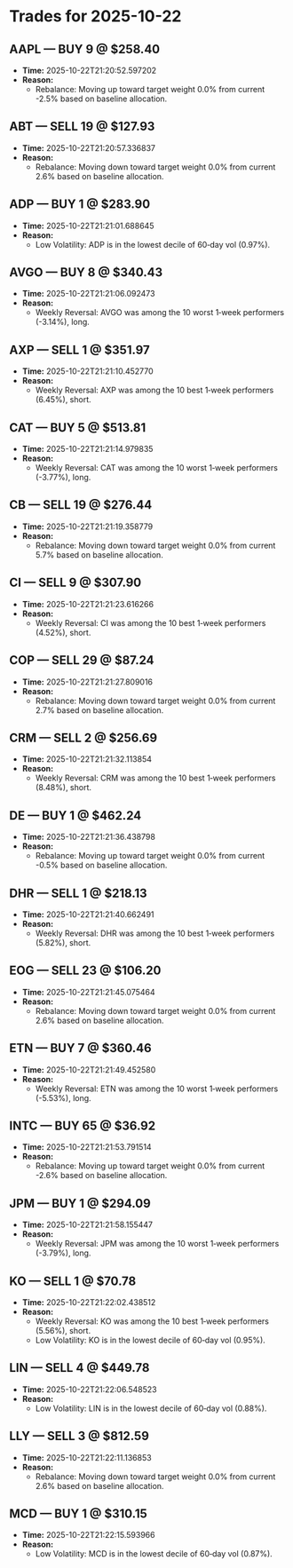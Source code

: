 # Trades for 2025-10-22

## AAPL — BUY 9 @ $258.40
- **Time:** 2025-10-22T21:20:52.597202
- **Reason:**
  - Rebalance: Moving up toward target weight 0.0% from current -2.5% based on baseline allocation.

## ABT — SELL 19 @ $127.93
- **Time:** 2025-10-22T21:20:57.336837
- **Reason:**
  - Rebalance: Moving down toward target weight 0.0% from current 2.6% based on baseline allocation.

## ADP — BUY 1 @ $283.90
- **Time:** 2025-10-22T21:21:01.688645
- **Reason:**
  - Low Volatility: ADP is in the lowest decile of 60‑day vol (0.97%).

## AVGO — BUY 8 @ $340.43
- **Time:** 2025-10-22T21:21:06.092473
- **Reason:**
  - Weekly Reversal: AVGO was among the 10 worst 1‑week performers (-3.14%), long.

## AXP — SELL 1 @ $351.97
- **Time:** 2025-10-22T21:21:10.452770
- **Reason:**
  - Weekly Reversal: AXP was among the 10 best 1‑week performers (6.45%), short.

## CAT — BUY 5 @ $513.81
- **Time:** 2025-10-22T21:21:14.979835
- **Reason:**
  - Weekly Reversal: CAT was among the 10 worst 1‑week performers (-3.77%), long.

## CB — SELL 19 @ $276.44
- **Time:** 2025-10-22T21:21:19.358779
- **Reason:**
  - Rebalance: Moving down toward target weight 0.0% from current 5.7% based on baseline allocation.

## CI — SELL 9 @ $307.90
- **Time:** 2025-10-22T21:21:23.616266
- **Reason:**
  - Weekly Reversal: CI was among the 10 best 1‑week performers (4.52%), short.

## COP — SELL 29 @ $87.24
- **Time:** 2025-10-22T21:21:27.809016
- **Reason:**
  - Rebalance: Moving down toward target weight 0.0% from current 2.7% based on baseline allocation.

## CRM — SELL 2 @ $256.69
- **Time:** 2025-10-22T21:21:32.113854
- **Reason:**
  - Weekly Reversal: CRM was among the 10 best 1‑week performers (8.48%), short.

## DE — BUY 1 @ $462.24
- **Time:** 2025-10-22T21:21:36.438798
- **Reason:**
  - Rebalance: Moving up toward target weight 0.0% from current -0.5% based on baseline allocation.

## DHR — SELL 1 @ $218.13
- **Time:** 2025-10-22T21:21:40.662491
- **Reason:**
  - Weekly Reversal: DHR was among the 10 best 1‑week performers (5.82%), short.

## EOG — SELL 23 @ $106.20
- **Time:** 2025-10-22T21:21:45.075464
- **Reason:**
  - Rebalance: Moving down toward target weight 0.0% from current 2.6% based on baseline allocation.

## ETN — BUY 7 @ $360.46
- **Time:** 2025-10-22T21:21:49.452580
- **Reason:**
  - Weekly Reversal: ETN was among the 10 worst 1‑week performers (-5.53%), long.

## INTC — BUY 65 @ $36.92
- **Time:** 2025-10-22T21:21:53.791514
- **Reason:**
  - Rebalance: Moving up toward target weight 0.0% from current -2.6% based on baseline allocation.

## JPM — BUY 1 @ $294.09
- **Time:** 2025-10-22T21:21:58.155447
- **Reason:**
  - Weekly Reversal: JPM was among the 10 worst 1‑week performers (-3.79%), long.

## KO — SELL 1 @ $70.78
- **Time:** 2025-10-22T21:22:02.438512
- **Reason:**
  - Weekly Reversal: KO was among the 10 best 1‑week performers (5.56%), short.
  - Low Volatility: KO is in the lowest decile of 60‑day vol (0.95%).

## LIN — SELL 4 @ $449.78
- **Time:** 2025-10-22T21:22:06.548523
- **Reason:**
  - Low Volatility: LIN is in the lowest decile of 60‑day vol (0.88%).

## LLY — SELL 3 @ $812.59
- **Time:** 2025-10-22T21:22:11.136853
- **Reason:**
  - Rebalance: Moving down toward target weight 0.0% from current 2.6% based on baseline allocation.

## MCD — BUY 1 @ $310.15
- **Time:** 2025-10-22T21:22:15.593966
- **Reason:**
  - Low Volatility: MCD is in the lowest decile of 60‑day vol (0.87%).


